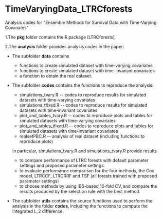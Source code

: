 # TimeVaryingData_LTRCforests
Analysis codes for "Ensemble Methods for Survival Data with Time-Varying Covariates"

1.The **pkg** folder contains the R package [LTRCforests].

2.The **analysis** folder provides analysis codes in the paper:
  - The subfolder **data** contains 
    - functions to create simulated dataset with time-varying covariates
    - functions to create simulated dataset with time-invariant covariates
    - a function to obtain the real dataset.
  - The subfolder **codes** contains the functions to reproduce the analysis:
    - simulations_tvary.R -- codes to reproduce results for simulated datasets with time-varying covariates
    - simulations_tfixed.R -- codes to reproduce results for simulated datasets with time-invariant covariates
    - plot_and_tables_tvary.R -- codes to reproduce plots and tables for simulated datasets with time-varying covariates
    - plot_and_tables_tfixed.R -- codes to reproduce plots and tables for simulated datasets with time-invariant covariates
    - realsetPBC.R -- analysis of real dataset (including functions to reproduce plots)
    
    In particular, simulations_tvary.R and simulations_tvary.R provide results
    - to compare performance of LTRC forests with default parameter settings and proposed parameter settings.
    - to evaluate performance comparison for the four methods, the Cox model, LTRCCF, LTRCRRF and TSF (all forests trained with proposed parameter settings)
    - to choose methods by using IBS-based 10-fold CV, and compare the results produced by the selection rule with the best method. 
  - The subfolder **utils** contains the source functions used to perform the analysis in the folder **codes**, including the functions to compute the integrated L_2 difference. 
  
